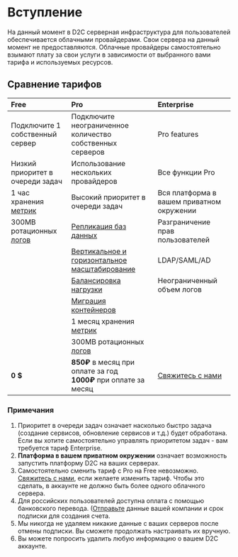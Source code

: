 # Вступление

На данный момент в D2C серверная инфраструктура для пользователей обеспечивается облачными провайдерами. Свои сервера на данный момент не предоставляются. Облачные провайдеры самостоятельно взымают плату за свои услуги в зависимости от выбранного вами тарифа и используемых ресурсов.

## Сравнение тарифов

Free                                         | Pro                                                                  | Enterprise
:------------------------------------------- | :------------------------------------------------------------------- | :----------------------------------------
Подключите 1 собственный сервер              | Подключите неограниченное количество собственных серверов            | Pro features
Низкий приоритет в очереди задач             | Использование нескольких провайдеров                                 | Все функции Pro
1 час хранения [метрик](/platform/metrics/) | Высокий приоритет в очереди задач                                    | Вся платформа в вашем приватном окружении
300MB ротационных [логов](/platform/logs/)   | [Репликация баз данных](/platform/scaling/)                          | Разграничение прав пользователей
                                             | [Вертикальное и горизонтальное масштабирование](/platform/scaling/)  | LDAP/SAML/AD
                                             | [Балансировка нагрузки](/platform/balancing/)                        | Неограниченный объем логов
                                             | [Миграция контейнеров](/platform/migration/)                         |
                                             | 1 месяц хранения [метрик](/platform/metrics/)                        |
                                             | 300MB ротационных [логов](/platform/logs/)                           |
**0 $**                                      | **850₽** в месяц при оплате за год<br>**1000₽** при оплате за месяц  | [Свяжитесь с нами](mailto:support@d2c.io)


### Примечания

1. Приоритет в очереди задач означает насколько быстро задача (создание сервисов, обновление сервисов и т.д.) будет обработана. Если вы хотите самостоятельно управлять приоритетом задач - вам требуется тариф Enterprise.
2. **Платформа в вашем приватном окружении** означает возможность запустить платформу D2C на ваших серверах.
3. Самостоятельно сменить тариф с Pro на Free невозможно. [Свяжитесь с нами](mailto:support@d2c.io), если желаете изменить тариф. Чтобы это сделать, в аккаунте не должно быть более одного облачного сервера.
4. Для российских пользователей доступна оплата с помощью банковского перевода. ([Отправьте](mailto:support@d2c.io) данные вашей компании и срок подписки для создания счета.
5. Мы никогда не удаляем никакие данные с ваших серверов после отмены подписки. Вы сможете продолжать настраивать их вручную.
6. Вы можете попросить удалить любую информацию о вашем D2C аккаунте.
